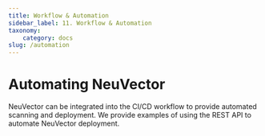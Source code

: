 ```yaml
---
title: Workflow & Automation
sidebar_label: 11. Workflow & Automation
taxonomy:
    category: docs
slug: /automation
---
```


# Automating NeuVector

NeuVector can be integrated into the CI/CD workflow to provide automated scanning and deployment. We provide examples of using the REST API to automate NeuVector deployment.
